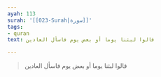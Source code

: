 ```yaml
---
ayah: 113
surah: '[[023-Surah|سورة]]'
tags:
- quran
text: قالوا لبثنا يوما أو بعض يوم فاسأل العادين

---
```

> قالوا لبثنا يوما أو بعض يوم فاسأل العادين
